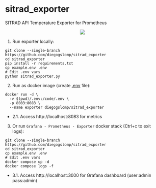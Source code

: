 # sitrad_exporter

SITRAD API Temperature Exporter for Prometheus

<p align="center">
  <img src="https://raw.githubusercontent.com/diegogslomp/sitrad_exporter/master/img.png" style="max-height: 440px;"/>
</p>

1. Run exporter locally:
```
git clone --single-branch https://github.com/diegogslomp/sitrad_exporter
cd sitrad_exporter
pip install -r requirements.txt
cp example.env .env
# Edit .env vars
python sitrad_exporter.py
```


2. Run as docker image (create [.env](https://raw.githubusercontent.com/diegogslomp/sitrad_exporter/master/example.env) file):
```
docker run -d \
  -v $(pwd)/.env:/code/.env \
  -p 8083:8083 \
  --name exporter diegogslomp/sitrad_exporter
```

- 2.1. Access http://localhost:8083 for metrics


3. Or run `Grafana - Prometheus - Exporter` docker stack (Ctrl+c to exit logs):
```
git clone --single-branch https://github.com/diegogslomp/sitrad_exporter
cd sitrad_exporter
cp example.env .env
# Edit .env vars
docker compose up -d
docker compose logs -f
```

- 3.1. Access http://localhost:3000 for Grafana dashboard (user:admin pass:admin)
